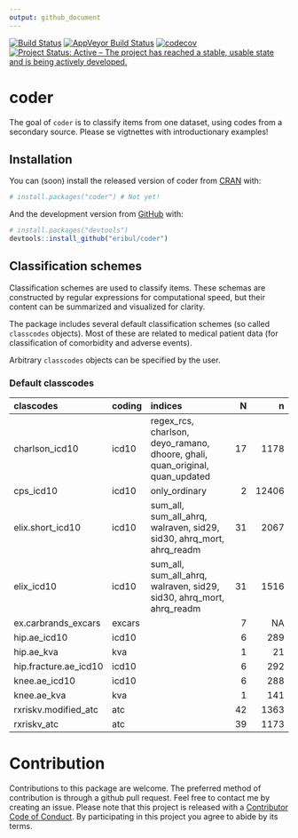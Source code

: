 ```yaml
---
output: github_document
---
```


[![Build Status](https://travis-ci.org/eribul/coder.svg?branch=master)](https://travis-ci.org/eribul/coder)
[![AppVeyor Build Status](https://ci.appveyor.com/api/projects/status/github/eribul/coder?branch=master&svg=true)](https://ci.appveyor.com/project/eribul/coder)
[![codecov](https://codecov.io/gh/eribul/coder/branch/master/graph/badge.svg)](https://codecov.io/gh/eribul/coder)
[![Project Status: Active – The project has reached a stable, usable state and is being actively developed.](https://www.repostatus.org/badges/latest/active.svg)](https://www.repostatus.org/#active)


<!-- README.md is generated from README.Rmd. Please edit that file --> 


# coder 

The goal of `coder` is to classify items from one dataset, using codes from a secondary source. 
Please se vigtnettes with introductionary examples! 

## Installation

You can (soon) install the released version of coder from [CRAN](https://CRAN.R-project.org) with:

``` r
# install.packages("coder") # Not yet!
```

And the development version from [GitHub](https://github.com/) with:

``` r
# install.packages("devtools")
devtools::install_github("eribul/coder")
```

## Classification schemes

Classification schemes are used to classify items. 
These schemas are constructed by regular expressions for computational speed, 
but their content can be summarized and visualized for clarity.

The package includes several default classification schemes (so called `classcodes` objects).
Most of these are related to medical patient data (for classification of comorbidity and adverse events).

Arbitrary `classcodes` objects can be specified by the user. 

### Default classcodes


|clascodes             |coding |indices                                                                      |  N|     n|
|:---------------------|:------|:----------------------------------------------------------------------------|--:|-----:|
|charlson_icd10        |icd10  |regex_rcs, charlson, deyo_ramano, dhoore, ghali, quan_original, quan_updated | 17|  1178|
|cps_icd10             |icd10  |only_ordinary                                                                |  2| 12406|
|elix.short_icd10      |icd10  |sum_all, sum_all_ahrq, walraven, sid29, sid30, ahrq_mort, ahrq_readm         | 31|  2067|
|elix_icd10            |icd10  |sum_all, sum_all_ahrq, walraven, sid29, sid30, ahrq_mort, ahrq_readm         | 31|  1516|
|ex.carbrands_excars   |excars |                                                                             |  7|    NA|
|hip.ae_icd10          |icd10  |                                                                             |  6|   289|
|hip.ae_kva            |kva    |                                                                             |  1|    21|
|hip.fracture.ae_icd10 |icd10  |                                                                             |  6|   292|
|knee.ae_icd10         |icd10  |                                                                             |  6|   288|
|knee.ae_kva           |kva    |                                                                             |  1|   141|
|rxriskv.modified_atc  |atc    |                                                                             | 42|  1363|
|rxriskv_atc           |atc    |                                                                             | 39|  1173|

# Contribution

Contributions to this package are welcome. The preferred method of contribution is through a github pull request. Feel free to contact me by creating an issue. Please note that this project is released with a [Contributor Code of Conduct](CODE_OF_CONDUCT.md).
By participating in this project you agree to abide by its terms.

